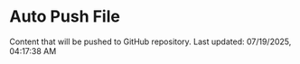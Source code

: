 # Auto Push File

Content that will be pushed to GitHub repository.
Last updated: 07/19/2025, 04:17:38 AM